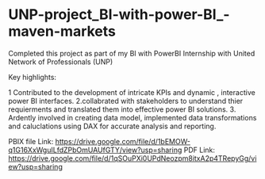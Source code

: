 # UNP-project_BI-with-power-BI_-maven-markets

Completed this project as part of my BI with PowerBI Internship with United Network of Professionals (UNP)

Key highlights:

1 Contributed to the development of intricate KPIs and dynamic , interactive power BI interfaces.
2.collabrated with stakeholders to understand thier requierments and translated them into effective power BI solutions.
3. Ardently involved in creating data model, implemented data transformations and caluclations using DAX for accurate analysis and reporting.

PBIX file Link: https://drive.google.com/file/d/1bEMOW-q1G16XxWguILfdZPbOmUAUfGTY/view?usp=sharing
PDF Link: https://drive.google.com/file/d/1qSOuPXi0UPdNeozpm8itxA2p4TRepyGg/view?usp=sharing
